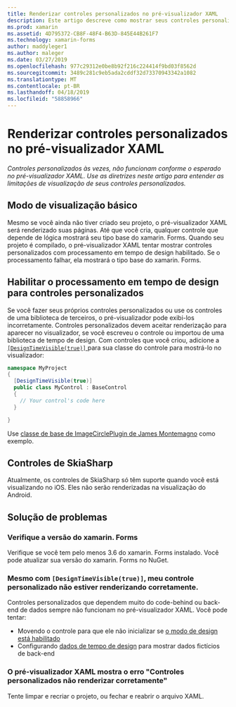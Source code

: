 ```yaml
---
title: Renderizar controles personalizados no pré-visualizador XAML
description: Este artigo descreve como mostrar seus controles personalizados no pré-visualizador XAML.
ms.prod: xamarin
ms.assetid: 4D795372-CB8F-48F4-B63D-845E44B261F7
ms.technology: xamarin-forms
author: maddyleger1
ms.author: maleger
ms.date: 03/27/2019
ms.openlocfilehash: 977c29312e0be8b92f216c224414f9bd03f8562d
ms.sourcegitcommit: 3489c281c9eb5ada2cddf32d73370943342a1082
ms.translationtype: MT
ms.contentlocale: pt-BR
ms.lasthandoff: 04/18/2019
ms.locfileid: "58858966"
---
```

# <a name="render-custom-controls-in-the-xaml-previewer"></a>Renderizar controles personalizados no pré-visualizador XAML

_Controles personalizados às vezes, não funcionam conforme o esperado no pré-visualizador XAML. Use as diretrizes neste artigo para entender as limitações de visualização de seus controles personalizados._

## <a name="basic-preview-mode"></a>Modo de visualização básico

Mesmo se você ainda não tiver criado seu projeto, o pré-visualizador XAML será renderizado suas páginas. Até que você cria, qualquer controle que depende de lógica mostrará seu tipo base do xamarin. Forms. Quando seu projeto é compilado, o pré-visualizador XAML tentar mostrar controles personalizados com processamento em tempo de design habilitado. Se o processamento falhar, ela mostrará o tipo base do xamarin. Forms.

## <a name="enable-design-time-rendering-for-custom-controls"></a>Habilitar o processamento em tempo de design para controles personalizados

Se você fazer seus próprios controles personalizados ou use os controles de uma biblioteca de terceiros, o pré-visualizador pode exibi-los incorretamente. Controles personalizados devem aceitar renderização para aparecer no visualizador, se você escreveu o controle ou importou de uma biblioteca de tempo de design. Com controles que você criou, adicione a [ `[DesignTimeVisible(true)]` ](xref:System.ComponentModel.DesignTimeVisibleAttribute) para sua classe do controle para mostrá-lo no visualizador:

```csharp
namespace MyProject
{
  [DesignTimeVisible(true)]
  public class MyControl : BaseControl
  {
    // Your control's code here
  }

}
```

Use [classe de base de ImageCirclePlugin de James Montemagno](https://github.com/jamesmontemagno/ImageCirclePlugin/blob/master/src/ImageCircle/CircleImage.shared.cs) como exemplo.


## <a name="skiasharp-controls"></a>Controles de SkiaSharp

Atualmente, os controles de SkiaSharp só têm suporte quando você está visualizando no iOS. Eles não serão renderizadas na visualização do Android.

## <a name="troubleshooting"></a>Solução de problemas

### <a name="check-your-xamarinforms-version"></a>Verifique a versão do xamarin. Forms
Verifique se você tem pelo menos 3.6 do xamarin. Forms instalado. Você pode atualizar sua versão do xamarin. Forms no NuGet.

### <a name="even-with-designtimevisibletrue-my-custom-control-isnt-rendering-properly"></a>Mesmo com `[DesignTimeVisible(true)]`, meu controle personalizado não estiver renderizando corretamente.
Controles personalizados que dependem muito do code-behind ou back-end de dados sempre não funcionam no pré-visualizador XAML. Você pode tentar:
* Movendo o controle para que ele não inicializar se [o modo de design está habilitado](index.md#detect-design-mode)
* Configurando [dados de tempo de design](design-time-data.md) para mostrar dados fictícios de back-end

### <a name="the-xaml-previewer-shows-the-error-custom-controls-arent-rendering-properly"></a>O pré-visualizador XAML mostra o erro "Controles personalizados não renderizar corretamente"
Tente limpar e recriar o projeto, ou fechar e reabrir o arquivo XAML.

